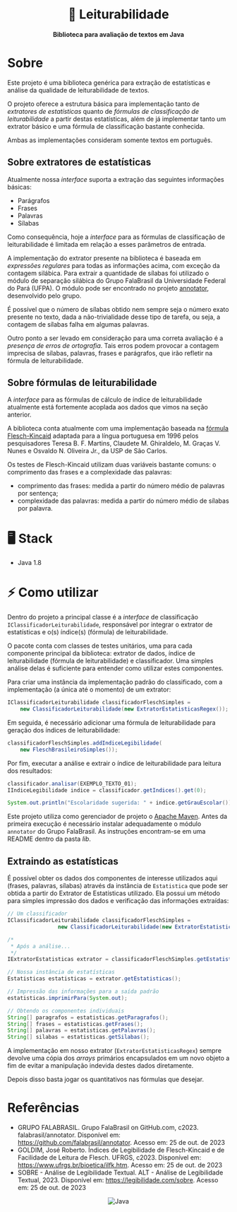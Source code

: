 <div align="center" >
  <h1>📖 Leiturabilidade</h1>
  <h4>Biblioteca para avaliação de textos em Java</h4>
</div>

# Sobre

Este projeto é uma biblioteca genérica para extração de estatísticas e análise da qualidade de leiturabilidade de textos.

O projeto oferece a estrutura básica para implementação tanto de *extratores de estatísticas* quanto de *fórmulas de classificação de leiturabilidade* a partir destas estatísticas, além de já implementar tanto um extrator básico e uma fórmula de classificação bastante conhecida.

Ambas as implementações consideram somente textos em português.

## Sobre extratores de estatísticas

Atualmente nossa *interface* suporta a extração das seguintes informações básicas:

- Parágrafos
- Frases
- Palavras
- Sílabas

Como consequência, hoje a *interface* para as fórmulas de classificação de leiturabilidade é limitada em relação a esses parâmetros de entrada.

A implementação do extrator presente na biblioteca é baseada em *expressões regulares* para todas as informações acima, com exceção da contagem silábica. Para extrair a quantidade de sílabas foi utilizado o módulo de separação silábica do Grupo FalaBrasil da Universidade Federal do Pará (UFPA). O módulo pode ser encontrado no projeto [annotator](https://github.com/falabrasil/annotator "annotator on GitHub"), desenvolvido pelo grupo.

É possível que o número de sílabas obtido nem sempre seja o número exato presente no texto, dada a não-trivialidade desse tipo de tarefa, ou seja, a contagem de sílabas falha em algumas palavras.

Outro ponto a ser levado em consideração para uma correta avaliação é a *presença de erros de ortografia*. Tais erros podem provocar a contagem imprecisa de sílabas, palavras, frases e parágrafos, que irão refletir na fórmula de leiturabilidade.

## Sobre fórmulas de leiturabilidade

A *interface* para as fórmulas de cálculo de índice de leiturabilidade atualmente está fortemente acoplada aos dados que vimos na seção anterior.

A biblioteca conta atualmente com uma implementação baseada na [fórmula Flesch-Kincaid](https://www.ufrgs.br/bioetica/ilfk.htm) adaptada para a língua portuguesa em 1996 pelos pesquisadores Teresa B. F. Martins, Claudete M. Ghiraldelo, M. Graças V. Nunes e Osvaldo N. Oliveira Jr., da USP de São Carlos.

Os testes de Flesch-Kincaid utilizam duas variáveis bastante comuns: o comprimento das frases e a complexidade das palavras:

- comprimento das frases: medida a partir do número médio de palavras por sentença;
- complexidade das palavras: medida a partir do número médio de sílabas por palavra.

# 🖥️ Stack

- Java 1.8

# ⚡ Como utilizar

Dentro do projeto a principal classe é a *interface* de classificação `IClassificadorLeiturabilidade`, responsável por integrar o extrator de estatísticas e o(s) índice(s) (fórmula) de leiturabilidade. 

O pacote conta com classes de testes unitários, uma para cada componente principal da biblioteca: extrator de dados, índice de leiturabilidade (fórmula de leiturabilidade) e classificador. Uma simples análise delas é suficiente para entender como utilizar estes componentes.

Para criar uma instância da implementação padrão do classificado, com a implementação (a única até o momento) de um extrator:

```java
IClassificadorLeiturabilidade classificadorFleschSimples = 
	new ClassificadorLeiturabilidade(new ExtratorEstatisticasRegex());
```

Em seguida, é necessário adicionar uma fórmula de leiturabilidade para geração dos índices de leiturabilidade:

```java
classificadorFleschSimples.addIndiceLegibilidade(
	new FleschBrasileiroSimples());
```

Por fim, executar a análise e extrair o índice de leiturabilidade para leitura dos resultados:

```java
classificador.analisar(EXEMPLO_TEXTO_01);
IIndiceLegibilidade indice = classificador.getIndices().get(0);

System.out.println("Escolaridade sugerida: " + indice.getGrauEscolar());
```

Este projeto utiliza como gerenciador de projeto o [Apache Maven](https://maven.apache.org/). Antes da primeira execução é necessário instalar adequadamente o módulo `annotator` do Grupo FalaBrasil. As instruções encontram-se em uma README dentro da pasta *lib*.

## Extraindo as estatísticas

É possível obter os dados dos componentes de interesse utilizados aqui (frases, palavras, sílabas) através da instância de ```Estatistica``` que pode ser obtida a partir do Extrator de Estatísticas utilizado. Ela possui um método para simples impressão dos dados e verificação das informações extraídas:

```java
// Um classificador
IClassificadorLeiturabilidade classificadorFleschSimples = 
				new ClassificadorLeiturabilidade(new ExtratorEstatisticasRegex());

/*
 * Após a análise...
 */
IExtratorEstatisticas extrator = classificadorFleschSimples.getEstatisticasTexto();

// Nossa instância de estatísticas
Estatisticas estatisticas = extrator.getEstatisticas();

// Impressão das informações para a saída padrão
estatisticas.imprimirPara(System.out);

// Obtendo os componentes individuais
String[] paragrafos = estatisticas.getParagrafos();
String[] frases = estatisticas.getFrases();
String[] palavras = estatisticas.getPalavras();
String[] silabas = estatisticas.getSilabas();

```

A implementação em nosso extrator (```ExtratorEstatisticasRegex```) sempre devolve uma cópia dos *arrays* primários encapsulados em um novo objeto a fim de evitar a manipulação indevida destes dados diretamente.

Depois disso basta jogar os quantitativos nas fórmulas que desejar.

# Referências

- GRUPO FALABRASIL. Grupo FalaBrasil on GitHub.com, c2023. falabrasil/annotator. Disponível em: <https://github.com/falabrasil/annotator>. Acesso em: 25 de out. de 2023
- GOLDIM, José Roberto. Índices de Legibilidade de Flesch-Kincaid e de Facilidade de Leitura de Flesch. UFRGS, c2023. Disponível em: <https://www.ufrgs.br/bioetica/ilfk.htm>. Acesso em: 25 de out. de 2023
- SOBRE - Análise de Legibilidade Textual. ALT - Análise de Legibilidade Textual, 2023. Disponível em: <https://legibilidade.com/sobre>. Acesso em: 25 de out. de 2023

<div style="display: inline_block" align="center" >
	<img alt="Java" src="https://img.shields.io/badge/Java-ED8B00?style=for-the-badge&logo=openjdk&logoColor=white" />
</div>